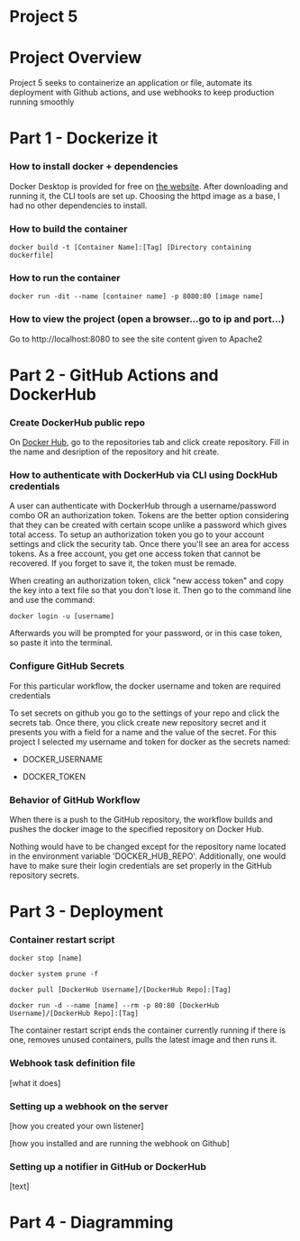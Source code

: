 # Project 5
# Project Overview
Project 5 seeks to containerize an application or file, automate its deployment with Github actions, and use webhooks to keep production running smoothly 
# Part 1 - Dockerize it
### How to install docker + dependencies
Docker Desktop is provided for free on [the website](https://docs.docker.com/desktop/windows/install/). After downloading and running it, the CLI tools are set up. Choosing the httpd image as a base, I had no other dependencies to install. 
### How to build the container
`docker build -t [Container Name]:[Tag] [Directory containing dockerfile]`
### How to run the container
`docker run -dit --name [container name] -p 8080:80 [image name]`
### How to view the project (open a browser...go to ip and port...)
Go to http://localhost:8080 to see the site content given to Apache2

# Part 2 - GitHub Actions and DockerHub
### Create DockerHub public repo

On [Docker Hub](https://hub.docker.com/repositories), go to the repositories tab and click create repository. Fill in the name and desription of the repository and hit create. 

### How to authenticate with DockerHub via CLI using DockHub credentials

A user can authenticate with DockerHub through a username/password combo OR an authorization token. Tokens are the better option considering that they can be created with certain scope unlike a password which gives total access. To setup an authorization token you go to your account settings and click the security tab. Once there you'll see an area for access tokens. As a free account, you get one access token that cannot be recovered. If you forget to save it, the token must be remade.

When creating an authorization token, click "new access token" and copy the key into a text file so that you don't lose it. Then go to the command line and use the command:

`docker login -u [username]`

Afterwards you will be prompted for your password, or in this case token, so paste it into the terminal.
### Configure GitHub Secrets

For this particular workflow, the docker username and token are required credentials 

To set secrets on github you go to the settings of your repo and click the secrets tab. Once there, you click create new repository secret and it presents you with a field for a name and the value of the secret. For this project I selected my username and token for docker as the secrets named:
    
* DOCKER_USERNAME
    
* DOCKER_TOKEN


### Behavior of GitHub Workflow
    
When there is a push to the GitHub repository, the workflow builds and pushes the docker image to the specified repository on Docker Hub. 
    
Nothing would have to be changed except for the repository name located in the environment variable 'DOCKER_HUB_REPO'. Additionally, one would have to make sure their login credentials are set properly in the GitHub repository secrets. 

# Part 3 - Deployment
### Container restart script
`docker stop [name]`

`docker system prune -f`

`docker pull [DockerHub Username]/[DockerHub Repo]:[Tag]`

`docker run -d --name [name] --rm -p 80:80 [DockerHub Username]/[DockerHub Repo]:[Tag]`

The container restart script ends the container currently running if there is one, removes unused containers, pulls the latest image and then runs it.
### Webhook task definition file

[what it does]
### Setting up a webhook on the server

[how you created your own listener] 

[how you installed and are running the webhook on Github]
### Setting up a notifier in GitHub or DockerHub

[text]
# Part 4 - Diagramming
